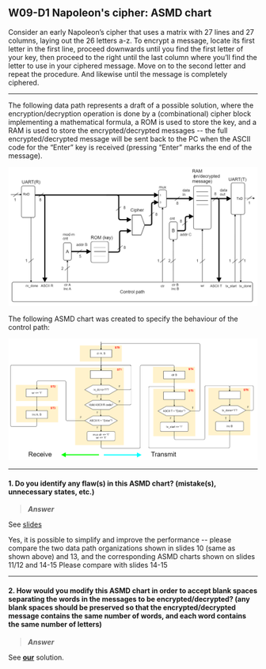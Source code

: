 ## W09-D1 Napoleon's cipher: ASMD chart

Consider an early Napoleon’s cipher that uses a matrix with 27 lines and 27 columns, laying out the 26 letters a-z. To encrypt a message, locate its first letter in the first line, proceed downwards until you find the first letter of your key, then proceed to the right until the last column where you’ll find the letter to use in your ciphered message. Move on to the second letter and repeat the procedure. And likewise until the message is completely ciphered. 

-----

The following data path represents a draft of a possible solution, where the encryption/decryption operation is done by a (combinational) cipher block implementing a mathematical formula, a ROM is used to store the key, and a RAM is used to store the encrypted/decrypted messages -- the full encrypted/decrypted message will be sent back to the PC when the ASCII code for the “Enter” key is received (pressing “Enter” marks the end of the message).

<img src="/Resources/images/w8d1.png" alt="drawing" width="900"/>

The following ASMD chart was created to specify the behaviour of the control path:

<img src="/Resources/images/w9d1.png" alt="drawing" width="900"/>

------

#### 1. Do you identify any flaw(s) in this ASMD chart? (mistake(s), unnecessary states, etc.)

>***Answer***

See [slides](https://github.com/vjhansen/SHC4300_exam/blob/master/Resources/NapoleonCipherFSMD.pdf)


Yes, it is possible to simplify and improve the performance -- please compare the two data path organizations shown in slides 10 (same as shown above) and 13, and the corresponding ASMD charts shown on slides 11/12 and 14-15
Please compare with slides 14-15

-----

#### 2. How would you modify this ASMD chart in order to accept blank spaces separating the words in the messages to be encrypted/decrypted? (any blank spaces should be preserved so that the encrypted/decrypted message contains the same number of words, and each word contains the same number of letters)

>***Answer***

See [**our**](https://github.com/deivyka/SHC4300/tree/master/CCW2_Napoleon_Cipher/Napoleon_Cipher_FSMD_implementation/Source/fsm3.vhd) solution.
